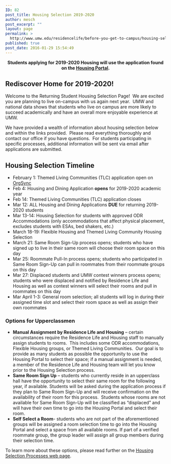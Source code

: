 ```yaml
---
ID: 82
post_title: Housing Selection 2019-2020
author: mesch
post_excerpt: ""
layout: page
permalink: >
  http://www.umw.edu/residencelife/before-you-get-to-campus/housing-selection/
published: true
post_date: 2016-01-29 15:54:49
---
```

<p style="text-align: center"><strong>Students applying for 2019-2020 Housing will use the application found on the <u><a href="https://umw.starrezhousing.com/starrezportal">Housing Portal</a></u>.</strong></p>

<h2><strong>Rediscover Home for 2019-2020!</strong></h2>
Welcome to the Returning Student Housing Selection Page!  We are excited you are planning to live on-campus with us again next year.  UMW and national data shows that students who live on campus are more likely to succeed academically and have an overall more enjoyable experience at UMW.

We have provided a wealth of information about housing selection below and within the links provided.  Please read everything thoroughly and contact our office if you have questions.  For students participating in specific processes, additional information will be sent via email after applications are submitted.
<h2><strong>Housing Selection Timeline</strong></h2>
<ul>
 	<li>February 1: Themed Living Communities (TLC) application open on <a href="https://orgsync.com/59554/forms/166472">OrgSync</a></li>
 	<li>Feb 4: Housing and Dining Application <strong>opens</strong> for 2019-2020 academic year</li>
 	<li>Feb 14: Themed Living Communities (TLC) application closes</li>
 	<li>Mar 12: ALL Housing and Dining Applications <strong>DUE</strong> for returning 2019-2020 students</li>
 	<li>Mar 13-14: Housing Selection for students with approved ODR Accommodations (only accommodations that affect physical placement, excludes students with ESAs, bed shakers, etc.)</li>
 	<li>March 18-19: Flexible Housing and Themed Living Community Housing Selection</li>
 	<li>March 21: Same Room Sign-Up process opens; students who have signed up to live in their same room will choose their room space on this day</li>
 	<li>Mar 25: Roommate Pull-In process opens; students who participated in Same Room Sign-Up can pull in roommates from their roommate groups on this day</li>
 	<li>Mar 27: Displaced students and UMW contest winners process opens; students who were displaced and notified by Residence Life and Housing as well as contest winners will select their rooms and pull in roommates on this day</li>
 	<li>Mar April 1-3: General room selection; all students will log in during their assigned time slot and select their room space as well as assign their own roommates</li>
</ul>
<h3><strong>Options for Upperclassmen</strong></h3>
<ul>
 	<li><strong>Manual Assignment by Residence Life and Housing</strong> – certain circumstances require the Residence Life and Housing staff to manually assign students to rooms.  This includes some ODR accommodations, Flexible Housing groups, or Themed Living Communities.  Our goal is to provide as many students as possible the opportunity to use the Housing Portal to select their space; if a manual assignment is needed, a member of the Residence Life and Housing team will let you know prior to the Housing Selection process.</li>
 	<li><strong>Same Room Sign Up</strong> – students who currently reside in an upperclass hall have the opportunity to select their same room for the following year, if available. Students will be asked during the application process if they plan to Same Room Sign-Up and will receive confirmation on the availability of their room for this process.  Students whose rooms are not available for Same Room Sign-Up will be classified as “displaced” and will have their own time to go into the Housing Portal and select their room.</li>
 	<li><strong>Self Select a Room</strong>- students who are not part of the aforementioned groups will be assigned a room selection time to go into the Housing Portal and select a space from all available rooms. If part of a verified roommate group, the group leader will assign all group members during their selection time.</li>
</ul>
To learn more about these options, please read further on the <u><a href="http://www.umw.edu/residencelife/before-you-get-to-campus/housing-selection/processes/">Housing Selection Processes web page</a></u>.